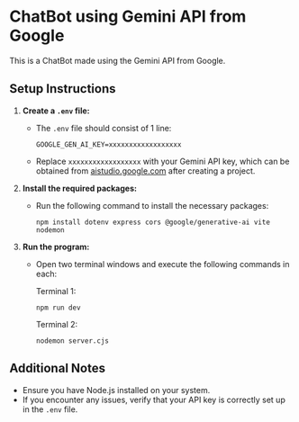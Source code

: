 
# ChatBot using Gemini API from Google

This is a ChatBot made using the Gemini API from Google.

## Setup Instructions

1. **Create a `.env` file:**
   - The `.env` file should consist of 1 line:
     ```
     GOOGLE_GEN_AI_KEY=xxxxxxxxxxxxxxxxxx
     ```
   - Replace `xxxxxxxxxxxxxxxxxx` with your Gemini API key, which can be obtained from [aistudio.google.com](https://aistudio.google.com) after creating a project.

2. **Install the required packages:**
   - Run the following command to install the necessary packages:
     ```
     npm install dotenv express cors @google/generative-ai vite nodemon
     ```

3. **Run the program:**
   - Open two terminal windows and execute the following commands in each:

     Terminal 1:
     ```
     npm run dev
     ```

     Terminal 2:
     ```
     nodemon server.cjs
     ```

## Additional Notes

- Ensure you have Node.js installed on your system.
- If you encounter any issues, verify that your API key is correctly set up in the `.env` file.
